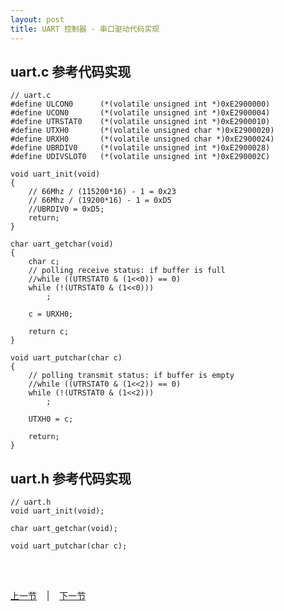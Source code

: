 ```yaml
---
layout: post
title: UART 控制器 - 串口驱动代码实现
---
```


## uart.c 参考代码实现
	// uart.c
	#define ULCON0  	(*(volatile unsigned int *)0xE2900000) 
	#define UCON0  		(*(volatile unsigned int *)0xE2900004) 
	#define UTRSTAT0  	(*(volatile unsigned int *)0xE2900010)
	#define UTXH0  		(*(volatile unsigned char *)0xE2900020) 
	#define URXH0  		(*(volatile unsigned char *)0xE2900024) 
	#define UBRDIV0 	(*(volatile unsigned int *)0xE2900028) 
	#define UDIVSLOT0  	(*(volatile unsigned int *)0xE290002C) 

	void uart_init(void)
	{
		// 66Mhz / (115200*16) - 1 = 0x23
		// 66Mhz / (19200*16) - 1 = 0xD5
		//UBRDIV0 = 0xD5;
		return;
	}

	char uart_getchar(void)
	{
		char c;
		// polling receive status: if buffer is full
		//while ((UTRSTAT0 & (1<<0)) == 0)
		while (!(UTRSTAT0 & (1<<0)))
			;
		
		c = URXH0;
			
		return c;
	}

	void uart_putchar(char c)
	{
		// polling transmit status: if buffer is empty
		//while ((UTRSTAT0 & (1<<2)) == 0)
		while (!(UTRSTAT0 & (1<<2)))
			;
		
		UTXH0 = c;
		
		return;
	}

## uart.h 参考代码实现	
	
	// uart.h
	void uart_init(void);

	char uart_getchar(void);

	void uart_putchar(char c);

<br> <br> 
<div> <a href="chp5-5.html">上一节</a> &nbsp;&nbsp; | &nbsp;&nbsp; <a href="chp6-1.html">下一节</a> </div> <br> <br>